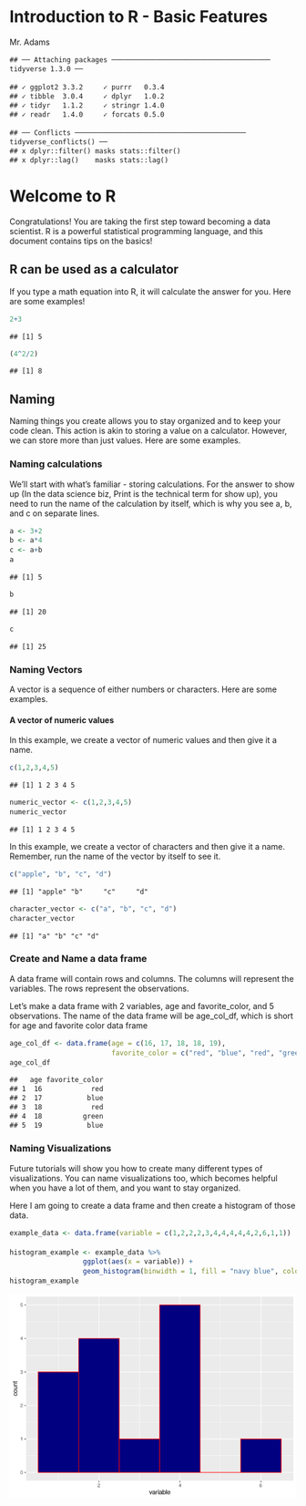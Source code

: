 Introduction to R - Basic Features
================
Mr. Adams

    ## ── Attaching packages ─────────────────────────────────────── tidyverse 1.3.0 ──

    ## ✓ ggplot2 3.3.2     ✓ purrr   0.3.4
    ## ✓ tibble  3.0.4     ✓ dplyr   1.0.2
    ## ✓ tidyr   1.1.2     ✓ stringr 1.4.0
    ## ✓ readr   1.4.0     ✓ forcats 0.5.0

    ## ── Conflicts ────────────────────────────────────────── tidyverse_conflicts() ──
    ## x dplyr::filter() masks stats::filter()
    ## x dplyr::lag()    masks stats::lag()

# Welcome to R

Congratulations\! You are taking the first step toward becoming a data
scientist. R is a powerful statistical programming language, and this
document contains tips on the basics\!

## R can be used as a calculator

If you type a math equation into R, it will calculate the answer for
you. Here are some examples\!

``` r
2+3
```

    ## [1] 5

``` r
(4^2/2)
```

    ## [1] 8

## Naming

Naming things you create allows you to stay organized and to keep your
code clean. This action is akin to storing a value on a calculator.
However, we can store more than just values. Here are some examples.

### Naming calculations

We’ll start with what’s familiar - storing calculations. For the answer
to show up (In the data science biz, Print is the technical term for
show up), you need to run the name of the calculation by itself, which
is why you see a, b, and c on separate lines.

``` r
a <- 3+2
b <- a*4
c <- a+b
a 
```

    ## [1] 5

``` r
b
```

    ## [1] 20

``` r
c
```

    ## [1] 25

### Naming Vectors

A vector is a sequence of either numbers or characters. Here are some
examples.

#### A vector of numeric values

In this example, we create a vector of numeric values and then give it a
name.

``` r
c(1,2,3,4,5)
```

    ## [1] 1 2 3 4 5

``` r
numeric_vector <- c(1,2,3,4,5)
numeric_vector
```

    ## [1] 1 2 3 4 5

In this example, we create a vector of characters and then give it a
name. Remember, run the name of the vector by itself to see it.

``` r
c("apple", "b", "c", "d")
```

    ## [1] "apple" "b"     "c"     "d"

``` r
character_vector <- c("a", "b", "c", "d")
character_vector
```

    ## [1] "a" "b" "c" "d"

### Create and Name a data frame

A data frame will contain rows and columns. The columns will represent
the variables. The rows represent the observations.

Let’s make a data frame with 2 variables, age and favorite\_color, and 5
observations. The name of the data frame will be age\_col\_df, which is
short for age and favorite color data frame

``` r
age_col_df <- data.frame(age = c(16, 17, 18, 18, 19), 
                         favorite_color = c("red", "blue", "red", "green", "blue"))
age_col_df
```

    ##   age favorite_color
    ## 1  16            red
    ## 2  17           blue
    ## 3  18            red
    ## 4  18          green
    ## 5  19           blue

### Naming Visualizations

Future tutorials will show you how to create many different types of
visualizations. You can name visualizations too, which becomes helpful
when you have a lot of them, and you want to stay organized.

Here I am going to create a data frame and then create a histogram of
those data.

``` r
example_data <- data.frame(variable = c(1,2,2,2,3,4,4,4,4,4,2,6,1,1))

histogram_example <- example_data %>%
                  ggplot(aes(x = variable)) +
                  geom_histogram(binwidth = 1, fill = "navy blue", color = "red")
histogram_example
```

![](Introduction-to-R_files/figure-gfm/naming%20visualizations-1.png)<!-- -->
